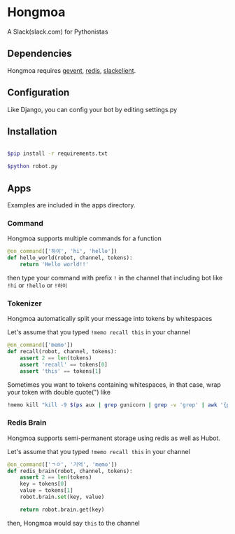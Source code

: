 # Hongmoa

A Slack(slack.com) for Pythonistas

## Dependencies

Hongmoa requires [gevent](https://github.com/gevent/gevent), [redis](https://github.com/andymccurdy/redis-py), [slackclient](https://github.com/slackhq/python-slackclient).

## Configuration

Like Django, you can config your bot by editing settings.py

## Installation

```bash

$pip install -r requirements.txt

$python robot.py

```

## Apps

Examples are included in the apps directory.


### Command

Hongmoa supports multiple commands for a function

```python
@on_command(['하이', 'hi', 'hello'])
def hello_world(robot, channel, tokens):
    return 'Hello world!!'
```

then type your command with prefix `!` in the channel that including bot
like `!hi` or `!hello` or `!하이`


### Tokenizer

Hongmoa automatically split your message into tokens by whitespaces

Let's assume that you typed `!memo recall this` in your channel

```python
@on_command(['memo'])
def recall(robot, channel, tokens):
    assert 2 == len(tokens)
    assert 'recall' == tokens[0]
    assert 'this' == tokens[1]
```

Sometimes you want to tokens containing whitespaces,
in that case, wrap your token with double quote(") like

```bash
!memo kill "kill -9 $(ps aux | grep gunicorn | grep -v 'grep' | awk '{print $2 }')"
```

### Redis Brain

Hongmoa supports semi-permanent storage using redis as well as Hubot.

Let's assume that you typed `!memo recall this` in your channel

```python
@on_command(['ㄱㅇ', '기억', 'memo'])
def redis_brain(robot, channel, tokens):
    assert 2 == len(tokens)
    key = tokens[0]
    value = tokens[1]
    robot.brain.set(key, value)

    return robot.brain.get(key)
```

then, Hongmoa would say `this` to the channel
